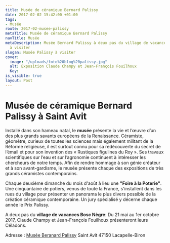 ```yaml
---
title: Musée de céramique Bernard Palissy
date: 2017-02-02 15:42:00 +01:00
tags:
- Musée
route: 2017-02-musee-palissy
metaTitle: Musée de céramique Bernard Palissy
navTitle: Musée
metaDescription: Musée Bernard Palissy à deux pas du village de vacances Bosc Nègre
  à visiter
slogan: Musée Palissy à visiter
cover:
  image: "/uploads/foto%20blog%20palissy.jpg"
  alt: Exposition Claude Champy et Jean-François Fouilhoux
  Key: 
is_visible: true
layout: Post
---
```


# Musée de céramique Bernard Palissy à Saint Avit

Installé dans son hameau natal, le **musée** présente la vie et l’œuvre d’un des plus grands savants européens de la Renaissance. Céramiste, géomètre, curieux de toutes les sciences mais également militant de la Réforme religieuse, il est surtout connu pour sa redécouverte du secret de l’émail et pour son invention des « Rustiques figulines du Roy ». Ses travaux scientifiques sur l’eau et sur l’agronomie continuent à intéresser les chercheurs de notre temps.
Afin de rendre hommage à son génie créateur et à son avant-gardisme, le musée présente chaque des expositions de très grands céramistes contemporains. 

Chaque deuxième dimanche du mois d'août à lieu une **"Foire à la Poterie"**. Une cinquantaine de potiers, venus de toute la France, s'installent dans les rues du village pour présenter un panorama le plus divers possible de la création céramique contemporaine. Un jury spécialisé y décerne chaque année le Prix Palissy.

A deux pas du **village de vacances Bosc Nègre**: 
Du 21 mai au 1er octobre 2017, Claude Champy et Jean-François Fouilhoux présenteront leurs Céladons.

Adresse : 
[Musée Beranard Palissy](http://www.museepalissy.net)
Saint Avit 
47150 Lacapelle-Biron 
